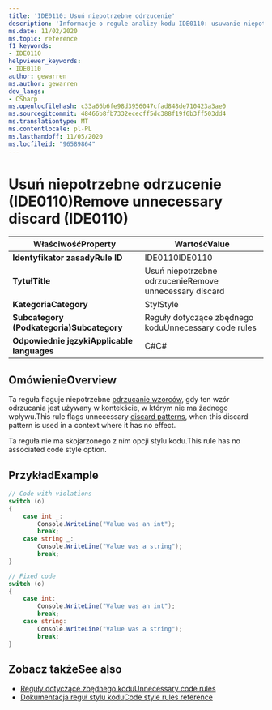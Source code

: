```yaml
---
title: 'IDE0110: Usuń niepotrzebne odrzucenie'
description: 'Informacje o regule analizy kodu IDE0110: usuwanie niepotrzebnego odrzucenia'
ms.date: 11/02/2020
ms.topic: reference
f1_keywords:
- IDE0110
helpviewer_keywords:
- IDE0110
author: gewarren
ms.author: gewarren
dev_langs:
- CSharp
ms.openlocfilehash: c33a66b6fe98d3956047cfad848de710423a3ae0
ms.sourcegitcommit: 48466b8fb7332ececff5dc388f19f6b3ff503dd4
ms.translationtype: MT
ms.contentlocale: pl-PL
ms.lasthandoff: 11/05/2020
ms.locfileid: "96589864"
---
```

# <a name="remove-unnecessary-discard-ide0110"></a><span data-ttu-id="2e390-103">Usuń niepotrzebne odrzucenie (IDE0110)</span><span class="sxs-lookup"><span data-stu-id="2e390-103">Remove unnecessary discard (IDE0110)</span></span>

|<span data-ttu-id="2e390-104">Właściwość</span><span class="sxs-lookup"><span data-stu-id="2e390-104">Property</span></span>|<span data-ttu-id="2e390-105">Wartość</span><span class="sxs-lookup"><span data-stu-id="2e390-105">Value</span></span>|
|-|-|
| <span data-ttu-id="2e390-106">**Identyfikator zasady**</span><span class="sxs-lookup"><span data-stu-id="2e390-106">**Rule ID**</span></span> | <span data-ttu-id="2e390-107">IDE0110</span><span class="sxs-lookup"><span data-stu-id="2e390-107">IDE0110</span></span> |
| <span data-ttu-id="2e390-108">**Tytuł**</span><span class="sxs-lookup"><span data-stu-id="2e390-108">**Title**</span></span> | <span data-ttu-id="2e390-109">Usuń niepotrzebne odrzucenie</span><span class="sxs-lookup"><span data-stu-id="2e390-109">Remove unnecessary discard</span></span> |
| <span data-ttu-id="2e390-110">**Kategoria**</span><span class="sxs-lookup"><span data-stu-id="2e390-110">**Category**</span></span> | <span data-ttu-id="2e390-111">Styl</span><span class="sxs-lookup"><span data-stu-id="2e390-111">Style</span></span> |
| <span data-ttu-id="2e390-112">**Subcategory (Podkategoria)**</span><span class="sxs-lookup"><span data-stu-id="2e390-112">**Subcategory**</span></span> | <span data-ttu-id="2e390-113">Reguły dotyczące zbędnego kodu</span><span class="sxs-lookup"><span data-stu-id="2e390-113">Unnecessary code rules</span></span> |
| <span data-ttu-id="2e390-114">**Odpowiednie języki**</span><span class="sxs-lookup"><span data-stu-id="2e390-114">**Applicable languages**</span></span> | <span data-ttu-id="2e390-115">C#</span><span class="sxs-lookup"><span data-stu-id="2e390-115">C#</span></span> |

## <a name="overview"></a><span data-ttu-id="2e390-116">Omówienie</span><span class="sxs-lookup"><span data-stu-id="2e390-116">Overview</span></span>

<span data-ttu-id="2e390-117">Ta reguła flaguje niepotrzebne [odrzucanie wzorców](../../../../_csharplang/proposals/csharp-8.0/patterns.md#discard-pattern), gdy ten wzór odrzucania jest używany w kontekście, w którym nie ma żadnego wpływu.</span><span class="sxs-lookup"><span data-stu-id="2e390-117">This rule flags unnecessary [discard patterns](../../../../_csharplang/proposals/csharp-8.0/patterns.md#discard-pattern), when this discard pattern is used in a context where it has no effect.</span></span>

<span data-ttu-id="2e390-118">Ta reguła nie ma skojarzonego z nim opcji stylu kodu.</span><span class="sxs-lookup"><span data-stu-id="2e390-118">This rule has no associated code style option.</span></span>

## <a name="example"></a><span data-ttu-id="2e390-119">Przykład</span><span class="sxs-lookup"><span data-stu-id="2e390-119">Example</span></span>

```csharp
// Code with violations
switch (o)
{
    case int _:
        Console.WriteLine("Value was an int");
        break;
    case string _:
        Console.WriteLine("Value was a string");
        break;
}

// Fixed code
switch (o)
{
    case int:
        Console.WriteLine("Value was an int");
        break;
    case string:
        Console.WriteLine("Value was a string");
        break;
}
```

## <a name="see-also"></a><span data-ttu-id="2e390-120">Zobacz także</span><span class="sxs-lookup"><span data-stu-id="2e390-120">See also</span></span>

- [<span data-ttu-id="2e390-121">Reguły dotyczące zbędnego kodu</span><span class="sxs-lookup"><span data-stu-id="2e390-121">Unnecessary code rules</span></span>](unnecessary-code-rules.md)
- [<span data-ttu-id="2e390-122">Dokumentacja reguł stylu kodu</span><span class="sxs-lookup"><span data-stu-id="2e390-122">Code style rules reference</span></span>](index.md)
